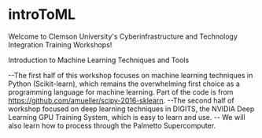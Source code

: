 # introToML
Welcome to Clemson University's Cyberinfrastructure and Technology Integration Training Workshops!

Introduction to Machine Learning Techniques and Tools 

--The first half of this workshop focuses on machine learning techniques in Python (Scikit-learn), which remains the overwhelming first choice as a programming language for machine learning. Part of the code is from https://github.com/amueller/scipy-2016-sklearn.
--The second half of workshop focused on deep learning techniques in DIGITS, the NVIDIA Deep Learning GPU Training System, which is easy to learn and use. 
-- We will also learn how to process through the Palmetto Supercomputer.
